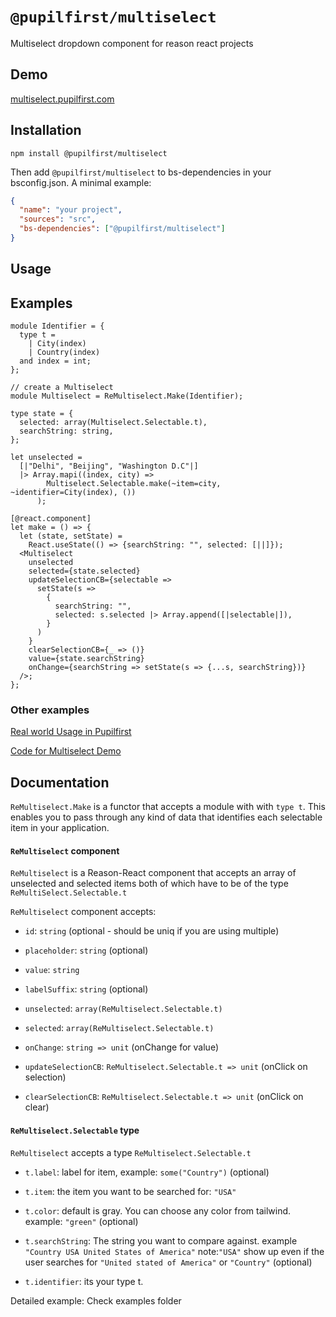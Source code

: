 # `@pupilfirst/multiselect`

Multiselect dropdown component for reason react projects

## Demo

[multiselect.pupilfirst.com](http://re-multiselect.pupilfirst.com/)

## Installation

```
npm install @pupilfirst/multiselect
```

Then add `@pupilfirst/multiselect` to bs-dependencies in your bsconfig.json. A minimal example:

```json
{
  "name": "your project",
  "sources": "src",
  "bs-dependencies": ["@pupilfirst/multiselect"]
}
```

## Usage

## Examples

```reason
module Identifier = {
  type t =
    | City(index)
    | Country(index)
  and index = int;
};

// create a Multiselect
module Multiselect = ReMultiselect.Make(Identifier);

type state = {
  selected: array(Multiselect.Selectable.t),
  searchString: string,
};

let unselected =
  [|"Delhi", "Beijing", "Washington D.C"|]
  |> Array.mapi((index, city) =>
        Multiselect.Selectable.make(~item=city, ~identifier=City(index), ())
      );

[@react.component]
let make = () => {
  let (state, setState) =
    React.useState(() => {searchString: "", selected: [||]});
  <Multiselect
    unselected
    selected={state.selected}
    updateSelectionCB={selectable =>
      setState(s =>
        {
          searchString: "",
          selected: s.selected |> Array.append([|selectable|]),
        }
      )
    }
    clearSelectionCB={_ => ()}
    value={state.searchString}
    onChange={searchString => setState(s => {...s, searchString})}
  />;
};

```

### Other examples

[Real world Usage in Pupilfirst]()

[Code for Multiselect Demo]()

## Documentation

`ReMultiselect.Make` is a functor that accepts a module with with `type t`. This enables you to pass through any kind of data that identifies each selectable item in your application.

#### `ReMultiselect` component

`ReMultiselect` is a Reason-React component that accepts an array of unselected and selected items both of which have to be of the type `ReMultiSelect.Selectable.t`

`ReMultiselect` component accepts:

- `id`: `string` (optional - should be uniq if you are using multiple)

- `placeholder`: `string` (optional)

- `value`: `string`

- `labelSuffix`: `string` (optional)

- `unselected`: `array(ReMultiselect.Selectable.t)`

- `selected`: `array(ReMultiselect.Selectable.t)`

- `onChange`: `string => unit` (onChange for value)

- `updateSelectionCB`: `ReMultiselect.Selectable.t => unit` (onClick on selection)

- `clearSelectionCB`: `ReMultiselect.Selectable.t => unit` (onClick on clear)

#### `ReMultiselect.Selectable` type

`ReMultiselect` accepts a type `ReMultiselect.Selectable.t`

- `t.label`: label for item, example: `some("Country")` (optional)

- `t.item`: the item you want to be searched for: `"USA"`

- `t.color`: default is gray. You can choose any color from tailwind. example: `"green"` (optional)

- `t.searchString`: The string you want to compare against. example `"Country USA United States of America"` note:`"USA"` show up even if the user searches for `"United stated of America"` or `"Country"` (optional)

- `t.identifier`: its your type t.

Detailed example: Check examples folder
